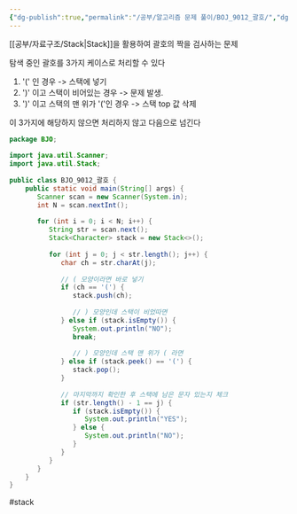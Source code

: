 ```yaml
---
{"dg-publish":true,"permalink":"/공부/알고리즘 문제 풀이/BOJ_9012_괄호/","dgPassFrontmatter":true}
---
```



[[공부/자료구조/Stack\|Stack]]을 활용하여 괄호의 짝을 검사하는 문제

탐색 중인 괄호를 3가지 케이스로 처리할 수 있다

1) '(' 인 경우 -> 스택에 넣기
2) ')' 이고 스택이 비어있는 경우 -> 문제 발생.
3) ')' 이고 스택의 맨 위가 '('인 경우 -> 스택 top 값 삭제

이 3가지에 해당하지 않으면 처리하지 않고 다음으로 넘긴다

````java
package BJO;  
  
import java.util.Scanner;  
import java.util.Stack;  
  
public class BJO_9012_괄호 {  
    public static void main(String[] args) {  
       Scanner scan = new Scanner(System.in);  
       int N = scan.nextInt();  
  
       for (int i = 0; i < N; i++) {  
          String str = scan.next();  
          Stack<Character> stack = new Stack<>();  
  
          for (int j = 0; j < str.length(); j++) {  
             char ch = str.charAt(j);  
  
             // ( 모양이라면 바로 넣기  
             if (ch == '(') {  
                stack.push(ch);  
  
                // ) 모양인데 스택이 비었따면  
             } else if (stack.isEmpty()) {  
                System.out.println("NO");  
                break;  
  
                // ) 모양인데 스택 맨 위가 ( 라면  
             } else if (stack.peek() == '(') {  
                stack.pop();  
             }  
  
             // 마지막까지 확인한 후 스택에 남은 문자 있는지 체크  
             if (str.length() - 1 == j) {  
                if (stack.isEmpty()) {  
                   System.out.println("YES");  
                } else {  
                   System.out.println("NO");  
                }  
             }  
          }  
       }  
    }  
}
````

#stack